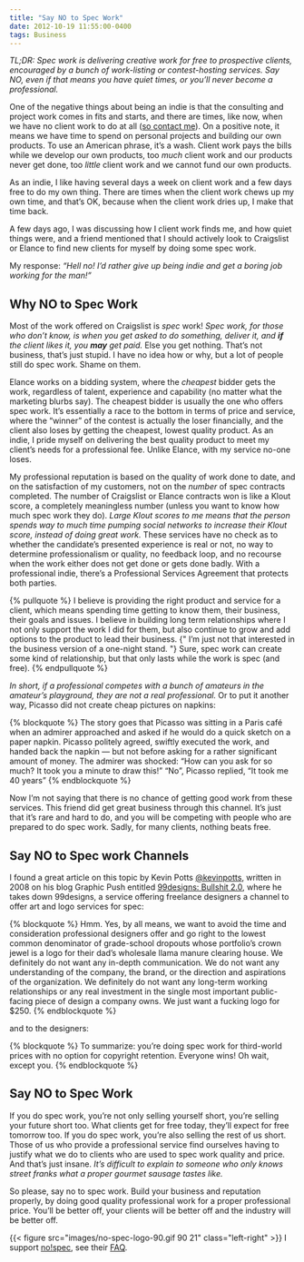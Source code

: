 ```yaml
---
title: "Say NO to Spec Work"
date: 2012-10-19 11:55:00-0400
tags: Business
---
```


*TL;DR: Spec work is delivering creative work for free to prospective clients, encouraged by a bunch of work-listing or contest-hosting services. Say NO, even if that means you have quiet times, or you’ll never become a professional.*

One of the negative things about being an indie is that the consulting and project work comes in fits and starts, and there are times, like now, when we have no client work to do at all ([so contact me](mailto:contact@noverse.com)). On a positive note, it means we have time to spend on personal projects and building our own products. To use an American phrase, it’s a wash. Client work pays the bills while we develop our own products, too *much* client work and our products never get done, too *little* client work and we cannot fund our own products.

As an indie, I like having several days a week on client work and a few days free to do my own thing. There are times when the client work chews up my own time, and that’s OK, because when the client work dries up, I make that time back.

A few days ago, I was discussing how I client work finds me, and how quiet things were, and a friend mentioned that I should actively look to Craigslist or Elance to find new clients for myself by doing some spec work.

My response: *“Hell no! I’d rather give up being indie and get a boring job working for the man!”*

## Why NO to Spec Work

Most of the work offered on Craigslist is *spec* work! *Spec work, for those who don’t know, is when you get asked to do something, deliver it, and **if** the client likes it, you **may** get paid.* Else you get nothing. That’s not business, that’s just stupid. I have no idea how or why, but a lot of people still do spec work. Shame on them.

Elance works on a bidding system, where the *cheapest* bidder gets the work, regardless of talent, experience and capability (no matter what the marketing blurbs say). The cheapest bidder is usually the one who offers spec work. It’s essentially a race to the bottom in terms of price and service, where the “winner” of the contest is actually the loser financially, and the client also loses by getting the cheapest, lowest quality product. As an indie, I pride myself on delivering the best quality product to meet my client’s needs for a professional fee. Unlike Elance, with my service no-one loses.

My professional reputation is based on the quality of work done to date, and on the satisfaction of my customers, not on the *number* of spec contracts completed. The number of Craigslist or Elance contracts won is like a Klout score, a completely meaningless number (unless you want to know how much spec work they do). *Large Klout scores to me means that the person spends way to much time pumping social networks to increase their Klout score, instead of doing great work.* These services have no check as to whether the candidate’s presented experience is real or not, no way to determine professionalism or quality, no feedback loop, and no recourse when the work either does not get done or gets done badly. With a professional indie, there’s a Professional Services Agreement that protects both parties.

{% pullquote %}
I believe is providing the right product and service for a client, which means spending time getting to know them, their business, their goals and issues. I believe in building long term relationships where I not only support the work I did for them, but also continue to grow and add options to the product to lead their business. {" I’m just not that interested in the business version of a one-night stand. "} Sure, spec work can create some kind of relationship, but that only lasts while the work is spec (and free).
{% endpullquote %}

*In short, if a professional competes with a bunch of amateurs in the amateur’s playground, they are not a real professional.* Or to put it another way, Picasso did not create cheap pictures on napkins:

{% blockquote %}
The story goes that Picasso was sitting in a Paris café when an admirer approached and asked if he would do a quick sketch on a paper napkin. Picasso politely agreed, swiftly executed the work, and handed back the napkin — but not before asking for a rather significant amount of money. The admirer was shocked: “How can you ask for so much? It took you a minute to draw this!” “No”, Picasso replied, “It took me 40 years”
{% endblockquote %}

Now I’m not saying that there is no chance of getting good work from these services. This friend did get great business through this channel. It’s just that it’s rare and hard to do, and you will be competing with people who are prepared to do spec work. Sadly, for many clients, nothing beats free.

## Say NO to Spec work Channels

I found a great article on this topic by Kevin Potts [@kevinpotts](https://twitter.com/kevinpotts), written in 2008 on his blog Graphic Push entitled [99designs: Bullshit 2.0](http://graphicpush.com/99designs-bullshit-20), where he takes down 99designs, a service offering freelance designers a channel to offer art and logo services for spec:

{% blockquote %}
Hmm. Yes, by all means, we want to avoid the time and consideration professional designers offer and go right to the lowest common denominator of grade-school dropouts whose portfolio’s crown jewel is a logo for their dad’s wholesale llama manure clearing house. We definitely do not want any in-depth communication. We do not want any understanding of the company, the brand, or the direction and aspirations of the organization. We definitely do not want any long-term working relationships or any real investment in the single most important public-facing piece of design a company owns. We just want a fucking logo for $250.
{% endblockquote %}

and to the designers:

{% blockquote %}
To summarize: you’re doing spec work for third-world prices with no option for copyright retention. Everyone wins! Oh wait, except you.
{% endblockquote %}

## Say NO to Spec Work

If you do spec work, you’re not only selling yourself short, you’re selling your future short too. What clients get for free today, they’ll expect for free tomorrow too. If you do spec work, you’re also selling the rest of us short. Those of us who provide a professional service find ourselves having to justify what we do to clients who are used to spec work quality and price. And that’s just insane. *It’s difficult to explain to someone who only knows street franks what a proper gourmet sausage tastes like.*

So please, say no to spec work. Build your business and reputation properly, by doing good quality professional work for a proper professional price. You’ll be better off, your clients will be better off and the industry will be better off.

{{< figure src="images/no-spec-logo-90.gif 90 21" class="left-right" >}} I support [no!spec](http://www.no-spec.com), see their [FAQ](http://www.no-spec.com/faq/).
